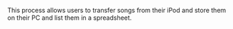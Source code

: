 This process allows users to transfer songs from their iPod and store them on their PC and list them in a spreadsheet.
